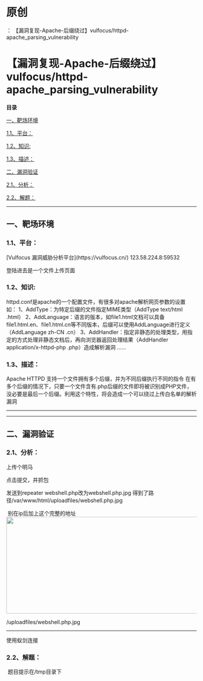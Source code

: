 # 原创
：  【漏洞复现-Apache-后缀绕过】vulfocus/httpd-apache_parsing_vulnerability

# 【漏洞复现-Apache-后缀绕过】vulfocus/httpd-apache_parsing_vulnerability

**目录**

[一、靶场环境](#%E4%B8%80%E3%80%81%E9%9D%B6%E5%9C%BA%E7%8E%AF%E5%A2%83)

[1.1、平台：](#1.1%E3%80%81%E5%B9%B3%E5%8F%B0%EF%BC%9A)

[1.2、知识:](#1.2%E3%80%81%E6%BC%8F%E6%B4%9E%E7%89%88%E6%9C%AC%3A)

[1.3、描述：](#1.3%E3%80%81%E6%8F%8F%E8%BF%B0%EF%BC%9A)

[二、漏洞验证](#%E4%BA%8C%E3%80%81%E6%BC%8F%E6%B4%9E%E9%AA%8C%E8%AF%81)

[2.1、分析：](#2.1%E3%80%81%E5%88%86%E6%9E%90%EF%BC%9A)

[2.2、解题：](#2.4%E3%80%81%E8%A7%A3%E9%A2%98%EF%BC%9A)

---


## 一、靶场环境

> 
<h3>1.1、平台：</h3>
[Vulfocus 漏洞威胁分析平台](https://vulfocus.cn/)
123.58.224.8:59532


登陆进去是一个文件上传页面




> 
<h3>1.2、知识:</h3>
httpd.conf是apache的一个配置文件，有很多对apache解析网页参数的设置
如：
1、AddType：为特定后缀的文件指定MIME类型（AddType text/html .html）
2、AddLanguage：语言的版本，如file1.html文档可以具备file1.html.en、file1.html.cn等不同版本，后缀可以使用AddLanguage进行定义（AddLanguage zh-CN .cn）
3、AddHandler：指定非静态的处理类型，用指定的方式处理非静态文档后，再向浏览器返回处理结果（AddHandler application/x-httpd-php .php）造成解析漏洞
……


> 
<h3>1.3、描述：</h3>
Apache HTTPD 支持一个文件拥有多个后缀，并为不同后缀执行不同的指令
在有多个后缀的情况下，只要一个文件含有.php后缀的文件即将被识别成PHP文件，没必要是最后一个后缀。利用这个特性，将会造成一个可以绕过上传白名单的解析漏洞


---


---


## 二、漏洞验证

> 
<h3>2.1、分析：</h3>
上传个明马


点击提交，并抓包


发送到repeater
webshell.php改为webshell.php.jpg
得到了路径/var/www/html/uploadfiles/webshell.php.jpg


 别在ip后加上这个完整的地址<img alt="" height="255" src="https://img-blog.csdnimg.cn/38376ed132da4a02a71386d92fdea184.png" width="861"/>


/uploadfiles/webshell.php.jpg

<hr/>

使用蚁剑连接




> 
<h3>2.2、解题：</h3>
 题目提示在/tmp目录下



